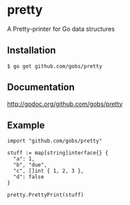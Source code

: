 pretty
======

A Pretty-printer for Go data structures

## Installation

    $ go get github.com/gobs/pretty

## Documentation
http://godoc.org/github.com/gobs/pretty

## Example

    import "github.com/gobs/pretty"

    stuff := map[string]interface{} {
      "a": 1,
      "b", "due",
      "c", []int { 1, 2, 3 },
      "d": false
    }
    
    pretty.PrettyPrint(stuff)
